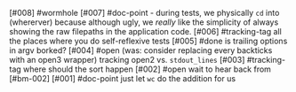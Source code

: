 [#008]       #wormhole
[#007]       #doc-point - during tests, we physically `cd` into (whererver)
               because although ugly, we *really* like the simplicity of
               always showing the raw filepaths in the application code.
[#006]       #tracking-tag all the places where you do self-reflexive tests
[#005]       #done is trailing options in argv borked?
[#004] #open (was: consider replacing every backticks with an open3 wrapper)
               tracking open2 vs. `stdout_lines`
[#003]       #tracking-tag where should the sort happen
[#002] #open wait to hear back from [#bm-002]
[#001]       #doc-point just let `wc` do the addition for us